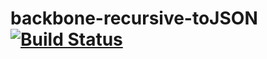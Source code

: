 # backbone-recursive-toJSON [![Build Status](https://travis-ci.org/biggerboat/backbone-recursive-toJSON.png)](https://travis-ci.org/biggerboat/backbone-recursive-toJSON)